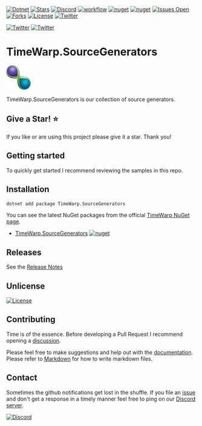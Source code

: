 [![Dotnet](https://img.shields.io/badge/dotnet-6.0-blue)](https://dotnet.microsoft.com)
[![Stars](https://img.shields.io/github/stars/TimeWarpEngineering/timewarp-source-generators?logo=github)](https://github.com/TimeWarpEngineering/timewarp-source-generators)
[![Discord](https://img.shields.io/discord/715274085940199487?logo=discord)](https://discord.gg/7F4bS2T)
[![workflow](https://github.com/TimeWarpEngineering/timewarp-source-generators/actions/workflows/release-build.yml/badge.svg)](https://github.com/TimeWarpEngineering/timewarp-source-generators/actions)
[![nuget](https://img.shields.io/nuget/v/TimeWarp.SourceGenerators?logo=nuget)](https://www.nuget.org/packages/TimeWarp.SourceGenerators/)
[![nuget](https://img.shields.io/nuget/dt/TimeWarp.SourceGenerators?logo=nuget)](https://www.nuget.org/packages/TimeWarp.SourceGenerators/)
[![Issues Open](https://img.shields.io/github/issues/TimeWarpEngineering/timewarp-source-generators.svg?logo=github)](https://github.com/TimeWarpEngineering/timewarp-source-generators/issues)
[![Forks](https://img.shields.io/github/forks/TimeWarpEngineering/timewarp-source-generators)](https://github.com/TimeWarpEngineering/timewarp-source-generators)
[![License](https://img.shields.io/github/license/TimeWarpEngineering/timewarp-source-generators.svg?style=flat-square&logo=github)](https://github.com/TimeWarpEngineering/timewarp-source-generators/issues)
[![Twitter](https://img.shields.io/twitter/url?style=social&url=https%3A%2F%2Fgithub.com%2FTimeWarpEngineering%2Ftimewarp-source-generators)](https://twitter.com/intent/tweet?url=https://github.com/TimeWarpEngineering/timewarp-source-generators)

[![Twitter](https://img.shields.io/twitter/follow/StevenTCramer.svg)](https://twitter.com/intent/follow?screen_name=StevenTCramer)
[![Twitter](https://img.shields.io/twitter/follow/TheFreezeTeam1.svg)](https://twitter.com/intent/follow?screen_name=TheFreezeTeam1)

# TimeWarp.SourceGenerators

![TimeWarp Logo](assets/logo.png)

TimeWarp.SourceGenerators is our collection of source generators.

## Give a Star! :star:

If you like or are using this project please give it a star. Thank you!

## Getting started

To quickly get started I recommend reviewing the samples in this repo.

## Installation

```console
dotnet add package TimeWarp.SourceGenerators
```

You can see the latest NuGet packages from the official [TimeWarp NuGet page](https://www.nuget.org/profiles/TimeWarp.Enterprises).

* [TimeWarp.SourceGenerators](https://www.nuget.org/packages/TimeWarp.SourceGenerators/) [![nuget](https://img.shields.io/nuget/v/TimeWarp.SourceGenerators?logo=nuget)](https://www.nuget.org/packages/TimeWarp.SourceGenerators/)

## Releases

See the [Release Notes](./documentation/releases.md)
## Unlicense

[![License](https://img.shields.io/github/license/TimeWarpEngineering/timewarp-source-generators.svg?style=flat-square&logo=github)](https://unlicense.org)

## Contributing

Time is of the essence.  Before developing a Pull Request I recommend opening a [discussion](https://github.com/TimeWarpEngineering/timewarp-source-generators/discussions).

Please feel free to make suggestions and help out with the [documentation](https://timewarpengineering.github.io/timewarp-source-generators/).
Please refer to [Markdown](http://daringfireball.net/projects/markdown/) for how to write markdown files.

## Contact

Sometimes the github notifications get lost in the shuffle.  If you file an [issue](https://github.com/TimeWarpEngineering/timewarp-source-generators/issues) and don't get a response in a timely manner feel free to ping on our [Discord server](https://discord.gg/A55JARGKKP).

[![Discord](https://img.shields.io/discord/715274085940199487?logo=discord)](https://discord.gg/7F4bS2T)